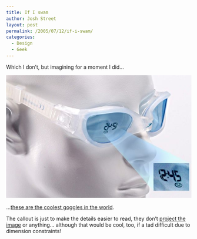 ```yaml
---
title: If I swam
author: Josh Street
layout: post
permalink: /2005/07/12/if-i-swam/
categories:
  - Design
  - Geek
---
```

<p>Which I don&#8217;t, but imagining for a moment I did&#8230;</p>
<p><a href="http://www.brunel.ac.uk/news/pressoffice/cdata/swim+goggles+-inview/"><img src='/blog/wp-content/2005/07/coolgoggles.jpg' alt='A picture of some very cool goggles that display the time' /></a></p>
<p>&#8230;<a href="http://news.com.com/2061-10801_3-5771921.html">these are the coolest goggles in the world</a>.</p>
<p>The callout is just to make the details easier to read, they don&#8217;t <a href="http://www.jaycar.com.au/productView.asp?ID=GH1060">project the image</a> or anything&#8230; although that would be cool, too, if a tad difficult due to dimension constraints!</p>
